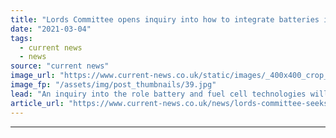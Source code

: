 ```yaml
---
title: "Lords Committee opens inquiry into how to integrate batteries into UK energy system"
date: "2021-03-04"
tags: 
  - current news
  - news
source: "current news"
image_url: "https://www.current-news.co.uk/static/images/_400x400_crop_center-center/Gresham-50MW-Wickham-Market-Suffolk-Credit-GRID.jpg"
image_fp: "/assets/img/post_thumbnails/39.jpg"
lead: "An inquiry into the role battery and fuel cell technologies will play in the UK’s path to net zero has been launched by the House of Lords Science and Technology Committee."
article_url: "https://www.current-news.co.uk/news/lords-committee-seeks-input-on-how-to-integrate-batteries-into-uk-energy-system?utm_source=rss-feeds&utm_medium=rss&utm_campaign=rss"
---
```


---
